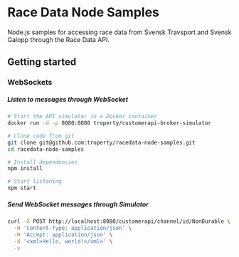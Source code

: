 # Race Data Node Samples

Node.js samples for accessing race data from Svensk Travsport and Svensk Galopp through the Race Data API.


## Getting started

### WebSockets

##### Listen to messages through WebSocket
```bash
# Start the API simulator in a Docker container
docker run -d -p 8080:8080 troperty/customerapi-broker-simulator

# Clone code from git
git clone git@github.com:troperty/racedata-node-samples.git
cd racedata-node-samples

# Install dependencies
npm install

# Start listening
npm start
```

##### Send WebSocket messages through Simulator
```bash
curl -X POST http://localhost:8080/customerapi/channel/id/NonDurable \
  -H 'Content-Type: application/json' \
  -H 'Accept: application/json' \
  -d '<xml>Hello, world!</xml>' \
  -v
```
